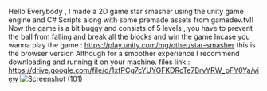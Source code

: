 Hello Everybody , I made a 2D game star smasher using the unity game engine and C# Scripts along with some premade assets from gamedev.tv!!
Now the game is a bit buggy and consists of 5 levels , you have to prevent the ball from falling and break all the blocks and win the game 
Incase you wanna play the game : https://play.unity.com/mg/other/star-smasher this is the browser version
Although for a smoother experience I recommend downloading and running it on your machine.
files link : https://drive.google.com/file/d/1xfPCg7cYUYGFKDRcTe7BrvYRW_pFY0Ya/view
![Screenshot (101)](https://user-images.githubusercontent.com/82871317/120081665-58cb7900-c0dc-11eb-9b44-35f2aed88c3c.png)

